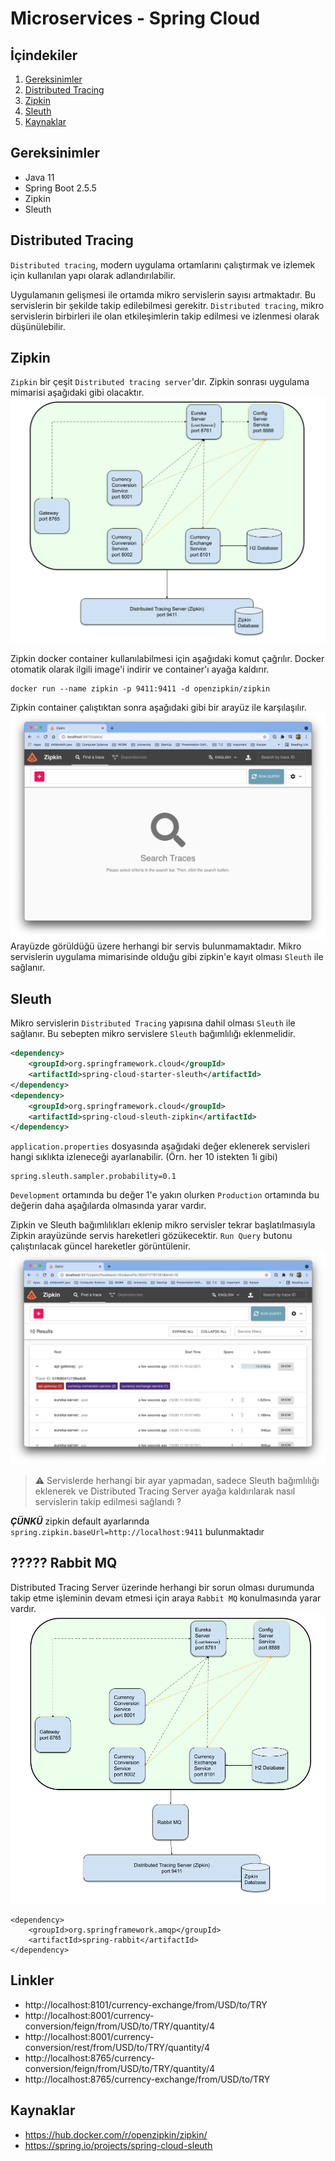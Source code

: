 # Microservices - Spring Cloud 

## İçindekiler
1. [Gereksinimler](#gereksinimler)
2. [Distributed Tracing](#distributed-tracing)
3. [Zipkin](#zipkin)
4. [Sleuth](#sleuth)
5. [Kaynaklar](#kaynaklar)


## Gereksinimler
* Java 11
* Spring Boot 2.5.5
* Zipkin
* Sleuth

## Distributed Tracing
`Distributed tracing`, modern uygulama ortamlarını çalıştırmak ve izlemek için kullanılan yapı olarak adlandırılabilir.

Uygulamanın gelişmesi ile ortamda mikro servislerin sayısı artmaktadır. Bu servislerin bir şekilde takip edilebilmesi gerekitr. `Distributed tracing`, mikro servislerin birbirleri ile olan etkileşimlerin takip edilmesi ve izlenmesi olarak düşünülebilir.

## Zipkin
`Zipkin` bir çeşit `Distributed tracing server`'dır. Zipkin sonrası uygulama mimarisi aşağıdaki gibi olacaktır.
![Zipkin Architecture](images/Diagram_Microservice-Architecture-4-Zipkin-1.png)

Zipkin docker container kullanılabilmesi için aşağıdaki komut çağrılır. Docker otomatik olarak ilgili image'i indirir ve container'ı ayağa kaldırır. 
```shell
docker run --name zipkin -p 9411:9411 -d openzipkin/zipkin
```

Zipkin container çalıştıktan sonra aşağıdaki gibi bir arayüz ile karşılaşılır.
![Zipkin Web UI](images/zipkin-web-ui-1.png)
Arayüzde görüldüğü üzere herhangi bir servis bulunmamaktadır. Mikro servislerin uygulama mimarisinde olduğu gibi zipkin'e kayıt olması `Sleuth` ile sağlanır.


## Sleuth 
Mikro servislerin `Distributed Tracing` yapısına dahil olması `Sleuth` ile sağlanır. Bu sebepten mikro servislere `Sleuth` bağımlılığı eklenmelidir.

```xml
<dependency>
    <groupId>org.springframework.cloud</groupId>
    <artifactId>spring-cloud-starter-sleuth</artifactId>
</dependency>
<dependency>
    <groupId>org.springframework.cloud</groupId>
    <artifactId>spring-cloud-sleuth-zipkin</artifactId>
</dependency>
```

`application.properties` dosyasında aşağıdaki değer eklenerek servisleri hangi sıklıkta izleneceği ayarlanabilir. (Örn. her 10 istekten 1i gibi) 
```properties
spring.sleuth.sampler.probability=0.1
```

`Development` ortamında bu değer 1'e yakın olurken `Production` ortamında bu değerin daha aşağılarda olmasında yarar vardır.

Zipkin ve Sleuth bağımlılıkları eklenip mikro servisler tekrar başlatılmasıyla Zipkin arayüzünde servis hareketleri gözükecektir.
`Run Query` butonu çalıştırılacak güncel hareketler görüntülenir.
![Zipkin Web UI](images/zipkin-web-ui-2.png)

> &#9888; Servislerde herhangi bir ayar yapmadan, sadece Sleuth bağımlılığı eklenerek ve Distributed Tracing Server ayağa kaldırılarak nasıl servislerin takip edilmesi sağlandı ?

**_ÇÜNKÜ_** zipkin default ayarlarında `spring.zipkin.baseUrl=http://localhost:9411` bulunmaktadır 

## ????? Rabbit MQ
Distributed Tracing Server üzerinde herhangi bir sorun olması durumunda takip etme işleminin devam etmesi için araya `Rabbit MQ` konulmasında yarar vardır.
![Main Architecture](images/Diagram_Microservice-Architecture-4-Zipkin-2.png)

```properties
<dependency>
    <groupId>org.springframework.amqp</groupId>
    <artifactId>spring-rabbit</artifactId>
</dependency>
```

## Linkler 
- http://localhost:8101/currency-exchange/from/USD/to/TRY
- http://localhost:8001/currency-conversion/feign/from/USD/to/TRY/quantity/4
- http://localhost:8001/currency-conversion/rest/from/USD/to/TRY/quantity/4
- http://localhost:8765/currency-conversion/feign/from/USD/to/TRY/quantity/4
- http://localhost:8765/currency-exchange/from/USD/to/TRY

## Kaynaklar
- https://hub.docker.com/r/openzipkin/zipkin/
- https://spring.io/projects/spring-cloud-sleuth
